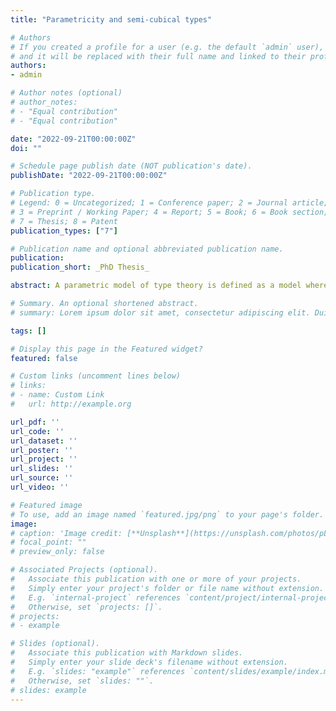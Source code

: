```yaml
---
title: "Parametricity and semi-cubical types"

# Authors
# If you created a profile for a user (e.g. the default `admin` user), write the username (folder name) here 
# and it will be replaced with their full name and linked to their profile.
authors:
- admin

# Author notes (optional)
# author_notes:
# - "Equal contribution"
# - "Equal contribution"

date: "2022-09-21T00:00:00Z"
doi: ""

# Schedule page publish date (NOT publication's date).
publishDate: "2022-09-21T00:00:00Z"

# Publication type.
# Legend: 0 = Uncategorized; 1 = Conference paper; 2 = Journal article;
# 3 = Preprint / Working Paper; 4 = Report; 5 = Book; 6 = Book section;
# 7 = Thesis; 8 = Patent
publication_types: ["7"]

# Publication name and optional abbreviated publication name.
publication:
publication_short: _PhD Thesis_

abstract: A parametric model of type theory is defined as a model where any type comes with a relation and any term respects these. Intuitively, this means that terms treat their inputs uniformly.<br/> In recent years many cubical models of type theory have been proposed, often built to support some form of parametricity. In this thesis, we explain this phenomena by defending that cubical models of type theory are cofreely parametric. To do this, we define notions of parametricity and their associated parametric models, then we prove that cofreely parametric models exist, and finally we give examples of cubical models which are indeed cofreely parametric.<br/> In Chapter 1, we define the standard parametricity in details for categories and clans, with homotopically-flavored examples of parametric models. Then we give an informal survey of variants of parametricity, giving us ample potential applications for the next chapters. An important variant is internal parametricity where any type comes with a reflexive relation.<br/> In Chapter 2, we axiomatize the situation by going back to the historical approach to parametricity, namely that it is inductively proven for the initial model. So an extension by section of a theory is defined as an extension by inductively defined unary operations. This is made precise using signatures for quotient inductive-inductive types. The extensions of the theory of categories, clans and categories with families by the standard parametricity are all key examples of extensions by section. We prove that the forgetful functors coming from such extensions have right adjoints, so that cofreely parametric models exist. We also explain how to extend the standard parametricity to arrow types and universes.<br/> In Chapter 3 we give an alternative axiomatization of parametricity, that manages to give a very compact description for cofreely parametric models when applicable. We work with a symmetric monoidal closed category V of models of type theory. We define a notion of parametricity as a monoid in V, and a parametric model as a module. Then we build cofreely (and freely) parametric models as coinduced (and induced) modules. We prove that strict variants of both the category of left exact categories and the category of clans are symmetric mon- oidal closed. Then we prove that both the lex categories of n-truncated cubical objects and the clans of Reedy fibrant cubical objects are cofreely parametric models for suitable notions of parametricity.

# Summary. An optional shortened abstract.
# summary: Lorem ipsum dolor sit amet, consectetur adipiscing elit. Duis posuere tellus ac convallis placerat. Proin tincidunt magna sed ex sollicitudin condimentum.

tags: []

# Display this page in the Featured widget?
featured: false

# Custom links (uncomment lines below)
# links:
# - name: Custom Link
#   url: http://example.org

url_pdf: ''
url_code: ''
url_dataset: ''
url_poster: ''
url_project: ''
url_slides: ''
url_source: ''
url_video: ''

# Featured image
# To use, add an image named `featured.jpg/png` to your page's folder. 
image:
# caption: 'Image credit: [**Unsplash**](https://unsplash.com/photos/pLCdAaMFLTE)'
# focal_point: ""
# preview_only: false

# Associated Projects (optional).
#   Associate this publication with one or more of your projects.
#   Simply enter your project's folder or file name without extension.
#   E.g. `internal-project` references `content/project/internal-project/index.md`.
#   Otherwise, set `projects: []`.
# projects:
# - example

# Slides (optional).
#   Associate this publication with Markdown slides.
#   Simply enter your slide deck's filename without extension.
#   E.g. `slides: "example"` references `content/slides/example/index.md`.
#   Otherwise, set `slides: ""`.
# slides: example
---
```

